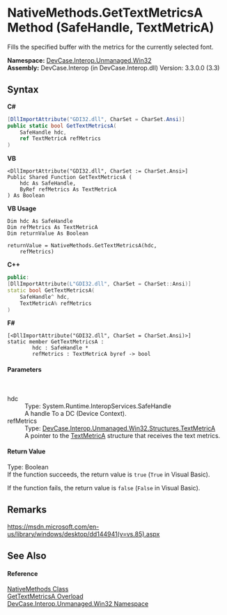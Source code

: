 # NativeMethods.GetTextMetricsA Method (SafeHandle, TextMetricA)
 

Fills the specified buffer with the metrics for the currently selected font.

**Namespace:**&nbsp;<a href="N_DevCase_Interop_Unmanaged_Win32">DevCase.Interop.Unmanaged.Win32</a><br />**Assembly:**&nbsp;DevCase.Interop (in DevCase.Interop.dll) Version: 3.3.0.0 (3.3)

## Syntax

**C#**<br />
``` C#
[DllImportAttribute("GDI32.dll", CharSet = CharSet.Ansi)]
public static bool GetTextMetricsA(
	SafeHandle hdc,
	ref TextMetricA refMetrics
)
```

**VB**<br />
``` VB
<DllImportAttribute("GDI32.dll", CharSet := CharSet.Ansi>]
Public Shared Function GetTextMetricsA ( 
	hdc As SafeHandle,
	ByRef refMetrics As TextMetricA
) As Boolean
```

**VB Usage**<br />
``` VB Usage
Dim hdc As SafeHandle
Dim refMetrics As TextMetricA
Dim returnValue As Boolean

returnValue = NativeMethods.GetTextMetricsA(hdc, 
	refMetrics)
```

**C++**<br />
``` C++
public:
[DllImportAttribute(L"GDI32.dll", CharSet = CharSet::Ansi)]
static bool GetTextMetricsA(
	SafeHandle^ hdc, 
	TextMetricA% refMetrics
)
```

**F#**<br />
``` F#
[<DllImportAttribute("GDI32.dll", CharSet = CharSet.Ansi)>]
static member GetTextMetricsA : 
        hdc : SafeHandle * 
        refMetrics : TextMetricA byref -> bool 

```


#### Parameters
&nbsp;<dl><dt>hdc</dt><dd>Type: System.Runtime.InteropServices.SafeHandle<br />A handle To a DC (Device Context).</dd><dt>refMetrics</dt><dd>Type: <a href="T_DevCase_Interop_Unmanaged_Win32_Structures_TextMetricA">DevCase.Interop.Unmanaged.Win32.Structures.TextMetricA</a><br />A pointer to the <a href="T_DevCase_Interop_Unmanaged_Win32_Structures_TextMetricA">TextMetricA</a> structure that receives the text metrics.</dd></dl>

#### Return Value
Type: Boolean<br />If the function succeeds, the return value is `true` (`True` in Visual Basic). 

 If the function fails, the return value is `false` (`False` in Visual Basic).

## Remarks
<a href="https://msdn.microsoft.com/en-us/library/windows/desktop/dd144941(v=vs.85).aspx" target="_blank">https://msdn.microsoft.com/en-us/library/windows/desktop/dd144941(v=vs.85).aspx</a>

## See Also


#### Reference
<a href="T_DevCase_Interop_Unmanaged_Win32_NativeMethods">NativeMethods Class</a><br /><a href="Overload_DevCase_Interop_Unmanaged_Win32_NativeMethods_GetTextMetricsA">GetTextMetricsA Overload</a><br /><a href="N_DevCase_Interop_Unmanaged_Win32">DevCase.Interop.Unmanaged.Win32 Namespace</a><br />